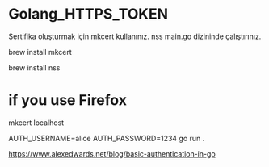 # Golang_HTTPS_TOKEN

Sertifika oluşturmak için mkcert kullanınız. nss main.go dizininde çalıştırınız.

brew install mkcert

brew install nss 

# if you use Firefox

mkcert localhost

AUTH_USERNAME=alice AUTH_PASSWORD=1234 go run .


https://www.alexedwards.net/blog/basic-authentication-in-go
